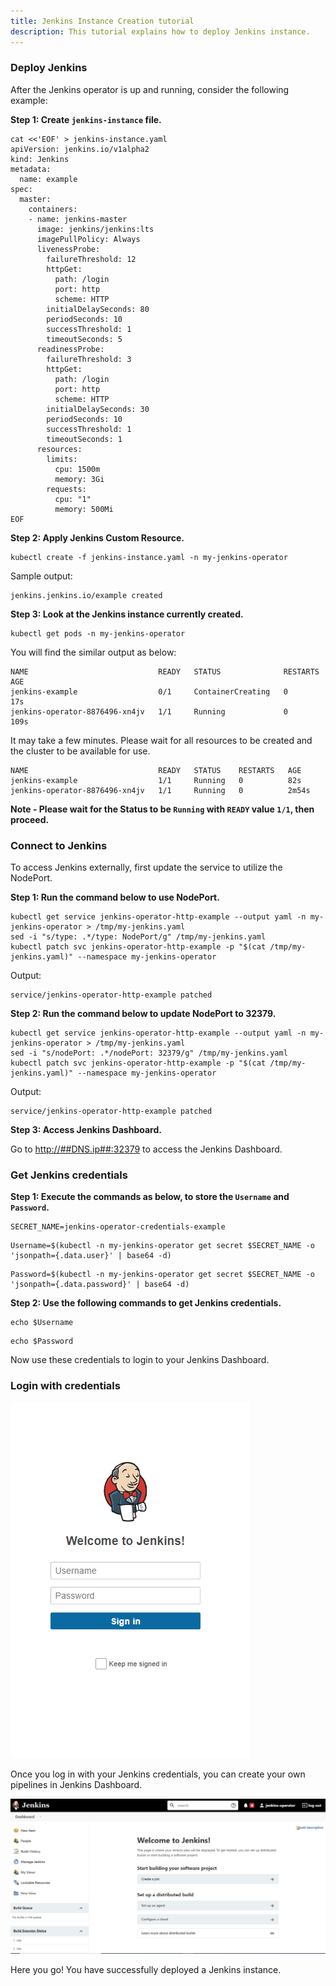 ```yaml
---
title: Jenkins Instance Creation tutorial
description: This tutorial explains how to deploy Jenkins instance.
---
```


### Deploy Jenkins

After the Jenkins operator is up and running, consider the following example:

**Step 1: Create `jenkins-instance` file.**

```execute
cat <<'EOF' > jenkins-instance.yaml
apiVersion: jenkins.io/v1alpha2
kind: Jenkins
metadata:
  name: example
spec:
  master:
    containers:
    - name: jenkins-master
      image: jenkins/jenkins:lts
      imagePullPolicy: Always
      livenessProbe:
        failureThreshold: 12
        httpGet:
          path: /login
          port: http
          scheme: HTTP
        initialDelaySeconds: 80
        periodSeconds: 10
        successThreshold: 1
        timeoutSeconds: 5
      readinessProbe:
        failureThreshold: 3
        httpGet:
          path: /login
          port: http
          scheme: HTTP
        initialDelaySeconds: 30
        periodSeconds: 10
        successThreshold: 1
        timeoutSeconds: 1
      resources:
        limits:
          cpu: 1500m
          memory: 3Gi
        requests:
          cpu: "1"
          memory: 500Mi
EOF
```

**Step 2: Apply Jenkins Custom Resource.**

```execute
kubectl create -f jenkins-instance.yaml -n my-jenkins-operator
```

Sample output:

```
jenkins.jenkins.io/example created
```

**Step 3: Look at the Jenkins instance currently created.**

```execute
kubectl get pods -n my-jenkins-operator
```

You will find the similar output as below:

```
NAME                             READY   STATUS              RESTARTS   AGE
jenkins-example                  0/1     ContainerCreating   0          17s
jenkins-operator-8876496-xn4jv   1/1     Running             0          109s
```

It may take a few minutes. Please wait for all resources to be created and the cluster to be available for use.

```
NAME                             READY   STATUS    RESTARTS   AGE
jenkins-example                  1/1     Running   0          82s
jenkins-operator-8876496-xn4jv   1/1     Running   0          2m54s
```

**Note - Please wait for the Status to be `Running` with `READY` value `1/1`, then proceed.**

### Connect to Jenkins

To access Jenkins externally, first update the service to utilize the NodePort.

**Step 1: Run the command below to use NodePort.**

```execute
kubectl get service jenkins-operator-http-example --output yaml -n my-jenkins-operator > /tmp/my-jenkins.yaml
sed -i "s/type: .*/type: NodePort/g" /tmp/my-jenkins.yaml
kubectl patch svc jenkins-operator-http-example -p "$(cat /tmp/my-jenkins.yaml)" --namespace my-jenkins-operator
```

Output:

```output
service/jenkins-operator-http-example patched
```

**Step 2: Run the command below to update NodePort to 32379.**

```execute
kubectl get service jenkins-operator-http-example --output yaml -n my-jenkins-operator > /tmp/my-jenkins.yaml
sed -i "s/nodePort: .*/nodePort: 32379/g" /tmp/my-jenkins.yaml
kubectl patch svc jenkins-operator-http-example -p "$(cat /tmp/my-jenkins.yaml)" --namespace my-jenkins-operator
```

Output:

```output
service/jenkins-operator-http-example patched
```
**Step 3: Access Jenkins Dashboard.**

Go to <a href="http://##DNS.ip##:32379" target="_blank">http://##DNS.ip##:32379</a> to access the Jenkins Dashboard.

### Get Jenkins credentials

**Step 1: Execute the commands as below, to store the `Username` and `Password`.**

```execute
SECRET_NAME=jenkins-operator-credentials-example
```

```execute
Username=$(kubectl -n my-jenkins-operator get secret $SECRET_NAME -o 'jsonpath={.data.user}' | base64 -d)
```

```execute
Password=$(kubectl -n my-jenkins-operator get secret $SECRET_NAME -o 'jsonpath={.data.password}' | base64 -d)
```

**Step 2: Use the following commands to get Jenkins credentials.**

```execute
echo $Username
```

```execute
echo $Password
```
Now use these credentials to login to your Jenkins Dashboard.

### Login with credentials

![](_images/jenkins-login.png)

Once you log in with your Jenkins credentials, you can create your own pipelines in Jenkins Dashboard.

![](_images/dashboard.png)

Here you go! You have successfully deployed a Jenkins instance.
